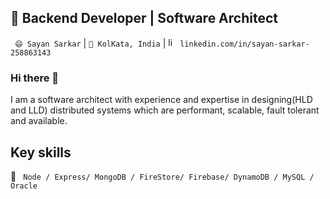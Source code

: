 
## 🔭 Backend Developer | Software Architect

` 😄 Sayan Sarkar` |  `🌱 KolKata, India` | <a href="https://www.linkedin.com/in/sayan-sarkar-258863143/" target="_blank"><img src="https://avatars3.githubusercontent.com/u/357098" width="15" height="15" alt="linkedin logo"/></a> `linkedin.com/in/sayan-sarkar-258863143`

### Hi there 👋 

I am a software architect with experience and expertise in designing(HLD and LLD) distributed systems which are performant, scalable, fault tolerant and available. 

## Key skills

📖 ` Node / Express/ MongoDB / FireStore/ Firebase/ DynamoDB / MySQL / Oracle`
